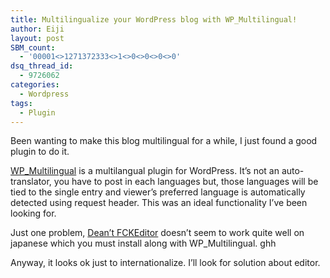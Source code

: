 ```yaml
---
title: Multilingualize your WordPress blog with WP_Multilingual!
author: Eiji
layout: post
SBM_count:
  - '00001<>1271372333<>1<>0<>0<>0<>0'
dsq_thread_id:
  - 9726062
categories:
  - Wordpress
tags:
  - Plugin
---
```

Been wanting to make this blog multilingual for a while, I just found a good plugin to do it.

<a href="http://wordpress.org/extend/plugins/wp-multilingual/#post-5056" target="_blank">WP_Multilingual</a> is a multilangual plugin for WordPress. It&#8217;s not an auto-translator, you have to post in each languages but, those languages will be tied to the single entry and viewer&#8217;s preferred language is automatically detected using request header. This was an ideal functionality I&#8217;ve been looking for.

Just one problem, <a href="http://wordpress.org/extend/plugins/fckeditor-for-wordpress-plugin/" target="_blank">Dean&#8217;t FCKEditor</a> doesn&#8217;t seem to work quite well on japanese which you must install along with WP_Multilingual. ghh

Anyway, it looks ok just to internationalize. I&#8217;ll look for solution about editor.